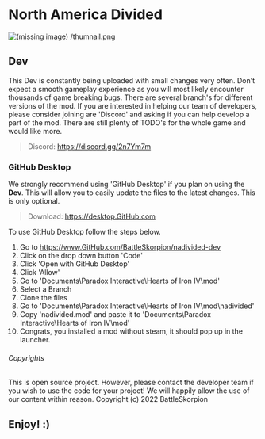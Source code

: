 # North America Divided

![(missing image) /thumnail.png](https://github.com/BattleSkorpion/nadivided-dev/blob/Atlantica-Branch/thumbnail.png?raw=true "North America Divided Icon")

## Dev

This Dev is constantly being uploaded with small changes very often. Don't expect a smooth gameplay experience as you will most likely encounter thousands of game breaking bugs. There are several branch's for different versions of the mod. If you are interested in helping our team of developers, please consider joining are 'Discord' and asking if you can help develop a part of the mod. There are still plenty of TODO's for the whole game and would like more.
> Discord: <https://discord.gg/2n7Ym7m>

### GitHub Desktop

We strongly recommend using 'GitHub Desktop' if you plan on using the __Dev__. This will allow you to easily update the files to the latest changes. This is only optional.
> Download: <https://desktop.GitHub.com>

To use GitHub Desktop follow the steps below.

1. Go to <https://www.GitHub.com/BattleSkorpion/nadivided-dev>
2. Click on the drop down button 'Code'
3. Click 'Open with GitHub Desktop'
4. Click 'Allow'
5. Go to 'Documents\Paradox Interactive\Hearts of Iron IV\mod'
6. Select a Branch
7. Clone the files
8. Go to 'Documents\Paradox Interactive\Hearts of Iron IV\mod\nadivided'
9. Copy 'nadivided.mod' and paste it to 'Documents\Paradox Interactive\Hearts of Iron IV\mod'
10. Congrats, you installed a mod without steam, it should pop up in the launcher.

###### Copyrights

This is open source project. However, please contact the developer team if you wish to use the code for your project! We will happily allow the use of our content within reason.
Copyright (c) 2022 BattleSkorpion

## Enjoy! :)
